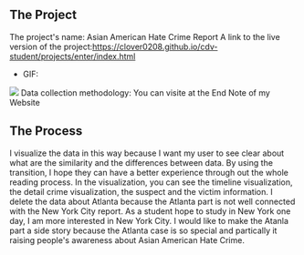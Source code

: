 ## The Project
 The project's name: Asian American Hate Crime Report
 A link to the live version of the project:https://clover0208.github.io/cdv-student/projects/enter/index.html
 - GIF:
<img src="./Clover.gif">
Data collection methodology: You can visite at the End Note of my Website

## The Process

I visualize the data in this way because I want my user to see clear about what are the similarity and the differences between data. By using the transition, I hope they can have a better experience through out the whole reading process.
In the visualization, you can see the timeline visualization, the detail crime visualization, the suspect and the victim information.
I delete the data about Atlanta because the Atlanta part is not well connected with the New York City report. As a student hope to study in New York one day, I am more interested in New York City.
I would like to make the Atanla part a side story because the Atlanta case is so special and partically it raising people's awareness about Asian American Hate Crime.


